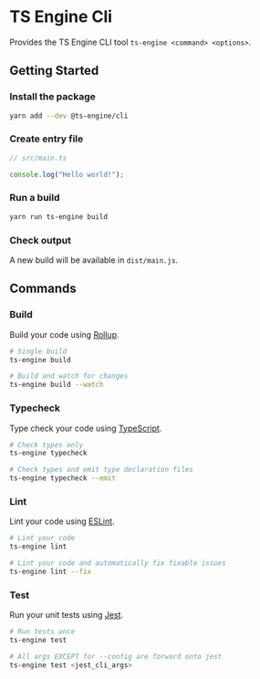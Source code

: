 # TS Engine Cli

Provides the TS Engine CLI tool `ts-engine <command> <options>`.

## Getting Started

### Install the package

```sh
yarn add --dev @ts-engine/cli
```

### Create entry file

```ts
// src/main.ts

console.log("Hello world!");
```

### Run a build

```sh
yarn run ts-engine build
```

### Check output

A new build will be available in `dist/main.js`.

## Commands

### Build

Build your code using [Rollup](https://rollupjs.org/).

```sh
# Single build
ts-engine build

# Build and watch for changes
ts-engine build --watch
```

### Typecheck

Type check your code using [TypeScript](https://www.typescriptlang.org/).

```sh
# Check types only
ts-engine typecheck

# Check types and emit type declaration files
ts-engine typecheck --emit
```

### Lint

Lint your code using [ESLint](https://eslint.org/).

```sh
# Lint your code
ts-engine lint

# Lint your code and automatically fix fixable issues
ts-engine lint --fix
```

### Test

Run your unit tests using [Jest](https://jestjs.io/).

```sh
# Run tests once
ts-engine test

# All args EXCEPT for --config are forward onto jest
ts-engine test <jest_cli_args>
```

